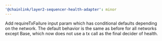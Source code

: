 ```yaml
---
'@chainlink/layer2-sequencer-health-adapter': minor
---
```


Add requireTxFailure input param which has conditional defaults depending on the network. The default behavior is the same as before for all networks except Base, which now does not use a tx call as the final decider of health.

